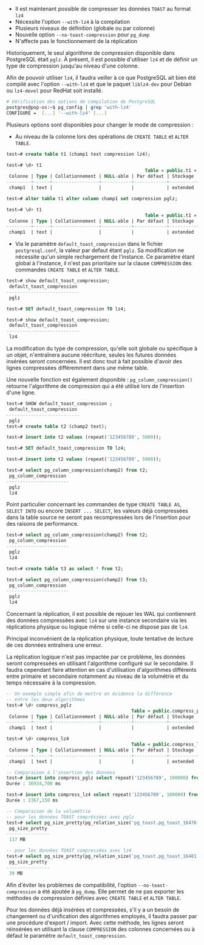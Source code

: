 <!--
Les commits sur ce sujet sont :

* https://commitfest.postgresql.org/32/2813/
* https://git.postgresql.org/gitweb/?p=postgresql.git;a=commit;h=bbe0a81db69bd10bd166907c3701492a29aca294

Discussion

* https://gitlab.dalibo.info/formation/workshops/-/issues/111

-->

<div class="slide-content">

* Il est maintenant possible de compresser les données `TOAST` au format `lz4`
* Nécessite l'option `--with-lz4` à la compilation
* Plusieurs niveaux de définition (globale ou par colonne)
* Nouvelle option `--no-toast-compression` pour `pg_dump`
* N'affecte pas le fonctionnement de la réplication

</div>

<div class="notes">

Historiquement, le seul algorithme de compression disponible dans PostgreSQL était `pglz`. À présent, il est possible d'utiliser `lz4` et de définir un type de compression jusqu'au niveau d'une colonne.

Afin de pouvoir utiliser `lz4`, il faudra veiller à ce que PostgreSQL ait bien été compilé avec l'option `--with-lz4` et que le paquet `liblz4-dev` pour Debian ou `lz4-devel` pour RedHat soit installé.

```bash
# Vérification des options de compilation de PostgreSQL
postgres@pop-os:~$ pg_config | grep 'with-lz4'
CONFIGURE =  [...] '--with-lz4' [...]
```

Plusieurs options sont disponibles pour changer le mode de compression :

* Au niveau de la colonne lors des opérations de `CREATE TABLE` et `ALTER TABLE`.

```sql
test=# create table t1 (champ1 text compression lz4);

test=# \d+ t1
                                                   Table « public.t1 »
 Colonne | Type | Collationnement | NULL-able | Par défaut | Stockage | Compression 
---------+------+-----------------+-----------+------------+----------+-------------
 champ1  | text |                 |           |            | extended | lz4         

test=# alter table t1 alter column champ1 set compression pglz;

test=# \d+ t1
                                                   Table « public.t1 »
 Colonne | Type | Collationnement | NULL-able | Par défaut | Stockage | Compression 
---------+------+-----------------+-----------+------------+----------+-------------
 champ1  | text |                 |           |            | extended | pglz        

```

* Via le paramètre `default_toast_compression` dans le fichier `postgresql.conf`, la valeur par defaut étant `pglz`. Sa modification ne nécessite qu'un simple rechargement de l'instance. Ce paramètre étant global à l'instance, il n'est pas prioritaire sur la clause `COMPRESSION` des commandes `CREATE TABLE` et `ALTER TABLE`.

```sql
test=# show default_toast_compression;
 default_toast_compression 
---------------------------
 pglz

test=# SET default_toast_compression TO lz4;

test=# show default_toast_compression;
 default_toast_compression 
---------------------------
 lz4
```

La modification du type de compression, qu'elle soit globale ou spécifique à un objet, n'entraînera aucune réécriture, seules les futures données insérées seront concernées. Il est donc tout à fait possible d'avoir des lignes compressées différemment dans une même table.

Une nouvelle fonction est également disponible : `pg_column_compression()` retourne l'algorithme de compression qui a été utilisé lors de l'insertion d'une ligne.

```sql
test=# SHOW default_toast_compression ;
 default_toast_compression 
---------------------------
 pglz
test=# create table t2 (champ2 text);

test=# insert into t2 values (repeat('123456789', 5000));

test=# SET default_toast_compression TO lz4;

test=# insert into t2 values (repeat('123456789', 5000));

test=# select pg_column_compression(champ2) from t2;
 pg_column_compression 
-----------------------
 pglz
 lz4
```

Point particulier concernant les commandes de type `CREATE TABLE AS`, `SELECT INTO` ou encore `INSERT ... SELECT`, les valeurs déjà compressées dans la table source ne seront pas recompressées lors de l'insertion pour des raisons de performance.

```sql
test=# select pg_column_compression(champ2) from t2;
 pg_column_compression 
-----------------------
 pglz
 lz4

test=# create table t3 as select * from t2;

test=# select pg_column_compression(champ2) from t3;
 pg_column_compression 
-----------------------
 pglz
 lz4
```

Concernant la réplication, il est possible de rejouer les WAL qui contiennent des données compressées avec `lz4` sur une instance secondaire via les réplications physique ou logique même si celle-ci ne dispose pas de `lz4`.

Principal inconvénient de la réplication physique, toute tentative de lecture de ces données entraînera une erreur.

La réplication logique n'est pas impactée par ce problème, les données seront compressées en utilisant l'algorithme configuré sur le secondaire. Il faudra cependant faire attention en cas d'utilisation d'algorithmes différents entre primaire et secondaire notamment au niveau de la volumétrie et du temps nécessaire à la compression.

```sql
-- Un exemple simple afin de mettre en évidence la différence
-- entre les deux algorithmes
test=# \d+ compress_pglz
                                              Table « public.compress_pglz »
 Colonne | Type | Collationnement | NULL-able | Par défaut | Stockage | Compression 
---------+------+-----------------+-----------+------------+----------+-------------
 champ1  | text |                 |           |            | extended | pglz        

test=# \d+ compress_lz4 
                                              Table « public.compress_lz4 »
 Colonne | Type | Collationnement | NULL-able | Par défaut | Stockage | Compression 
---------+------+-----------------+-----------+------------+----------+-------------
 champ1  | text |                 |           |            | extended | lz4         

-- Comparaison à l'insertion des données
test=# insert into compress_pglz select repeat('123456789', 100000) from generate_series(1,10000);
Durée : 36934,700 ms

test=# insert into compress_lz4 select repeat('123456789', 100000) from generate_series(1,10000);
Durée : 2367,150 ms

-- Comparaison de la volumétrie
-- pour les données TOAST compréssées avec pglz
test=# select pg_size_pretty(pg_relation_size('pg_toast.pg_toast_16476'));
 pg_size_pretty 
----------------
 117 MB

-- pour les données TOAST compressées avec lz4
test=# select pg_size_pretty(pg_relation_size('pg_toast.pg_toast_16481'));
 pg_size_pretty 
----------------
 39 MB
```

Afin d'éviter les problèmes de compatibilité, l'option `--no-toast-compression` a été ajoutée à `pg_dump`. Elle permet de ne pas exporter les méthodes de compression définies avec `CREATE TABLE` et `ALTER TABLE`.

Pour les données déjà insérées et compressées, s'il y a un besoin de changement ou d'unification des algorithmes employés, il faudra passer par une procédure d'export / import. Avec cette méthode, les lignes seront réinsérées en utilisant la clause `COMPRESSION` des colonnes concernées ou à défaut le paramètre `default_toast_compression`.

<!-- 
D'après le _commit_ de cette nouveauté disponible [ici](https://git.postgresql.org/gitweb/?p=postgresql.git;a=commit;h=bbe0a81db69bd10bd166907c3701492a29aca294), une commande `VACUUM FULL` ou `CLUSTER` devrait permettre de modifier la compression des lignes déjà insérées. Cependant, nous n'avons pas réussi à reproduire ce comportement pendant nos tests.
-->

</div>
